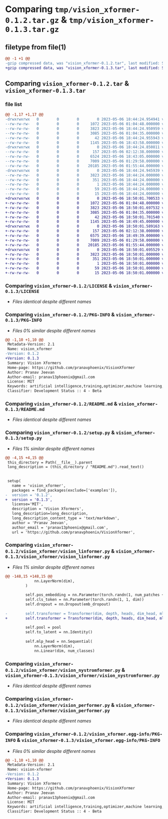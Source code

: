 # Comparing `tmp/vision_xformer-0.1.2.tar.gz` & `tmp/vision_xformer-0.1.3.tar.gz`

## filetype from file(1)

```diff
@@ -1 +1 @@
-gzip compressed data, was "vision_xformer-0.1.2.tar", last modified: Sat May  6 18:44:24 2023, max compression
+gzip compressed data, was "vision_xformer-0.1.3.tar", last modified: Sat May  6 18:50:01 2023, max compression
```

## Comparing `vision_xformer-0.1.2.tar` & `vision_xformer-0.1.3.tar`

### file list

```diff
@@ -1,17 +1,17 @@
-drwxrwxrwx   0        0        0        0 2023-05-06 18:44:24.954941 vision_xformer-0.1.2/
--rw-rw-rw-   0        0        0     1072 2023-05-06 01:04:48.000000 vision_xformer-0.1.2/LICENSE
--rw-rw-rw-   0        0        0     3823 2023-05-06 18:44:24.950959 vision_xformer-0.1.2/PKG-INFO
--rw-rw-rw-   0        0        0     3085 2023-05-06 01:04:35.000000 vision_xformer-0.1.2/README.md
--rw-rw-rw-   0        0        0       42 2023-05-06 18:44:24.955943 vision_xformer-0.1.2/setup.cfg
--rw-rw-rw-   0        0        0     1145 2023-05-06 18:43:58.000000 vision_xformer-0.1.2/setup.py
-drwxrwxrwx   0        0        0        0 2023-05-06 18:44:24.850811 vision_xformer-0.1.2/vision_xformer/
--rw-rw-rw-   0        0        0      157 2023-05-06 02:12:38.000000 vision_xformer-0.1.2/vision_xformer/__init__.py
--rw-rw-rw-   0        0        0     6524 2023-05-06 18:43:05.000000 vision_xformer-0.1.2/vision_xformer/vision_linformer.py
--rw-rw-rw-   0        0        0     7009 2023-05-06 01:29:58.000000 vision_xformer-0.1.2/vision_xformer/vision_nystromformer.py
--rw-rw-rw-   0        0        0    20185 2023-05-06 01:55:44.000000 vision_xformer-0.1.2/vision_xformer/vision_performer.py
-drwxrwxrwx   0        0        0        0 2023-05-06 18:44:24.945939 vision_xformer-0.1.2/vision_xformer.egg-info/
--rw-rw-rw-   0        0        0     3823 2023-05-06 18:44:24.000000 vision_xformer-0.1.2/vision_xformer.egg-info/PKG-INFO
--rw-rw-rw-   0        0        0      351 2023-05-06 18:44:24.000000 vision_xformer-0.1.2/vision_xformer.egg-info/SOURCES.txt
--rw-rw-rw-   0        0        0        1 2023-05-06 18:44:24.000000 vision_xformer-0.1.2/vision_xformer.egg-info/dependency_links.txt
--rw-rw-rw-   0        0        0       59 2023-05-06 18:44:24.000000 vision_xformer-0.1.2/vision_xformer.egg-info/requires.txt
--rw-rw-rw-   0        0        0       15 2023-05-06 18:44:24.000000 vision_xformer-0.1.2/vision_xformer.egg-info/top_level.txt
+drwxrwxrwx   0        0        0        0 2023-05-06 18:50:01.700533 vision_xformer-0.1.3/
+-rw-rw-rw-   0        0        0     1072 2023-05-06 01:04:48.000000 vision_xformer-0.1.3/LICENSE
+-rw-rw-rw-   0        0        0     3823 2023-05-06 18:50:01.697532 vision_xformer-0.1.3/PKG-INFO
+-rw-rw-rw-   0        0        0     3085 2023-05-06 01:04:35.000000 vision_xformer-0.1.3/README.md
+-rw-rw-rw-   0        0        0       42 2023-05-06 18:50:01.701540 vision_xformer-0.1.3/setup.cfg
+-rw-rw-rw-   0        0        0     1145 2023-05-06 18:49:45.000000 vision_xformer-0.1.3/setup.py
+drwxrwxrwx   0        0        0        0 2023-05-06 18:50:01.589163 vision_xformer-0.1.3/vision_xformer/
+-rw-rw-rw-   0        0        0      157 2023-05-06 02:12:38.000000 vision_xformer-0.1.3/vision_xformer/__init__.py
+-rw-rw-rw-   0        0        0     6575 2023-05-06 18:49:39.000000 vision_xformer-0.1.3/vision_xformer/vision_linformer.py
+-rw-rw-rw-   0        0        0     7009 2023-05-06 01:29:58.000000 vision_xformer-0.1.3/vision_xformer/vision_nystromformer.py
+-rw-rw-rw-   0        0        0    20185 2023-05-06 01:55:44.000000 vision_xformer-0.1.3/vision_xformer/vision_performer.py
+drwxrwxrwx   0        0        0        0 2023-05-06 18:50:01.695529 vision_xformer-0.1.3/vision_xformer.egg-info/
+-rw-rw-rw-   0        0        0     3823 2023-05-06 18:50:01.000000 vision_xformer-0.1.3/vision_xformer.egg-info/PKG-INFO
+-rw-rw-rw-   0        0        0      351 2023-05-06 18:50:01.000000 vision_xformer-0.1.3/vision_xformer.egg-info/SOURCES.txt
+-rw-rw-rw-   0        0        0        1 2023-05-06 18:50:01.000000 vision_xformer-0.1.3/vision_xformer.egg-info/dependency_links.txt
+-rw-rw-rw-   0        0        0       59 2023-05-06 18:50:01.000000 vision_xformer-0.1.3/vision_xformer.egg-info/requires.txt
+-rw-rw-rw-   0        0        0       15 2023-05-06 18:50:01.000000 vision_xformer-0.1.3/vision_xformer.egg-info/top_level.txt
```

### Comparing `vision_xformer-0.1.2/LICENSE` & `vision_xformer-0.1.3/LICENSE`

 * *Files identical despite different names*

### Comparing `vision_xformer-0.1.2/PKG-INFO` & `vision_xformer-0.1.3/PKG-INFO`

 * *Files 0% similar despite different names*

```diff
@@ -1,10 +1,10 @@
 Metadata-Version: 2.1
 Name: vision_xformer
-Version: 0.1.2
+Version: 0.1.3
 Summary: Vision Xformers
 Home-page: https://github.com/pranavphoenix/VisionXformer
 Author: Pranav Jeevan
 Author-email: pranav13phoenix@gmail.com
 License: MIT
 Keywords: artificial intelligence,training,optimizer,machine learning,attention,transformers,computer vision
 Classifier: Development Status :: 4 - Beta
```

### Comparing `vision_xformer-0.1.2/README.md` & `vision_xformer-0.1.3/README.md`

 * *Files identical despite different names*

### Comparing `vision_xformer-0.1.2/setup.py` & `vision_xformer-0.1.3/setup.py`

 * *Files 1% similar despite different names*

```diff
@@ -4,15 +4,15 @@
 this_directory = Path(__file__).parent
 long_description = (this_directory / "README.md").read_text()
 
 
 setup(
   name = 'vision_xformer',
   packages = find_packages(exclude=['examples']),
-  version = '0.1.2',
+  version = '0.1.3',
   license='MIT',
   description = 'Vision Xformers',
   long_description=long_description,
   long_description_content_type = 'text/markdown',
   author = 'Pranav Jeevan',
   author_email = 'pranav13phoenix@gmail.com',
   url = 'https://github.com/pranavphoenix/VisionXformer',
```

### Comparing `vision_xformer-0.1.2/vision_xformer/vision_linformer.py` & `vision_xformer-0.1.3/vision_xformer/vision_linformer.py`

 * *Files 1% similar despite different names*

```diff
@@ -148,15 +148,15 @@
             nn.LayerNorm(dim),
         )
 
         self.pos_embedding = nn.Parameter(torch.randn(1, num_patches + 1, dim))
         self.cls_token = nn.Parameter(torch.randn(1, 1, dim))
         self.dropout = nn.Dropout(emb_dropout)
 
-        self.transformer = Transformer(dim, depth, heads, dim_head, mlp_dim, k, one_kv_head, share_kv, reversible, dropout, seq_len = num_patches + 1)
+        self.transformer = Transformer(dim, depth, heads, dim_head, mlp_dim,seq_len = num_patches + 1, k = k, one_kv_head = one_kv_head, share_kv = share_kv, reversible = reversible, dropout = dropout)
 
         self.pool = pool
         self.to_latent = nn.Identity()
 
         self.mlp_head = nn.Sequential(
             nn.LayerNorm(dim),
             nn.Linear(dim, num_classes)
```

### Comparing `vision_xformer-0.1.2/vision_xformer/vision_nystromformer.py` & `vision_xformer-0.1.3/vision_xformer/vision_nystromformer.py`

 * *Files identical despite different names*

### Comparing `vision_xformer-0.1.2/vision_xformer/vision_performer.py` & `vision_xformer-0.1.3/vision_xformer/vision_performer.py`

 * *Files identical despite different names*

### Comparing `vision_xformer-0.1.2/vision_xformer.egg-info/PKG-INFO` & `vision_xformer-0.1.3/vision_xformer.egg-info/PKG-INFO`

 * *Files 0% similar despite different names*

```diff
@@ -1,10 +1,10 @@
 Metadata-Version: 2.1
 Name: vision-xformer
-Version: 0.1.2
+Version: 0.1.3
 Summary: Vision Xformers
 Home-page: https://github.com/pranavphoenix/VisionXformer
 Author: Pranav Jeevan
 Author-email: pranav13phoenix@gmail.com
 License: MIT
 Keywords: artificial intelligence,training,optimizer,machine learning,attention,transformers,computer vision
 Classifier: Development Status :: 4 - Beta
```

